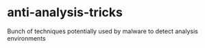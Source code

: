 # anti-analysis-tricks
Bunch of techniques potentially used by malware to detect analysis environments
